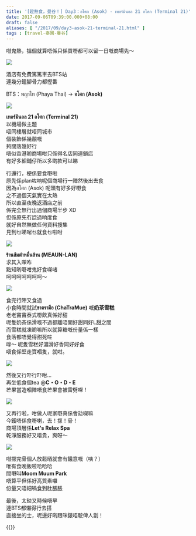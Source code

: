 ```yaml
---
title: '[趁熱食，曼谷！] Day3：อโศก (Asok) - เทอร์มินอล 21 อโศก (Terminal 21)'
date: 2017-09-06T09:39:00.000+08:00
draft: false
aliases: [ "/2017/09/day3-asok-21-terminal-21.html" ]
tags : [travel-泰國-曼谷]
---
```


咁鬼熱，搵個就算唔係只係買嘢都可以留一日嘅商場先～  

![](/images/bangkok3a0.jpg)

酒店有免費篤篤車去BTS站  
連幾分鐘腳骨力都慳番  
  
BTS：พญาไท (Phaya Thai) → **อโศก (Asok)**  
  
  

![](/images/bangkok3a.jpg)

**เทอร์มินอล 21 อโศก (Terminal 21)**  
以機場做主題  
唔同樓層就唔同城市  
個裝飾係幾靚嘅  
夠闊落幾好行  
唔似香港啲商場咁只係得名店同連鎖店  
有好多細鋪仔所以多啲款可以睇  
  
行還行，梗係要食嘢啦  
原先係plan咗响呢個商場行一陣然後出去食  
因為อโศก (Asok) 呢頭有好多好嘢食  
之不過個天氣實在太熱  
所以直至夜晚返酒店之前  
係完全無行出過個商場半步 XD  
但係原先冇諗過响度食  
就好自然無做任何資料搜集  
見到乜睇啱乜就食乜啦咁  

![](images/bangkok3b.jpg)

**ร้านส้มตำหมื่นล้าน (MEAUN-LAN)**  
求其入㗎咋  
點知啲嘢咁鬼好食㗎啫  
呵呵呵呵呵呵呵～  

![](images/bangkok3c.jpg)

食完行陣又食過  
小食時間就試**ชาตรามือ (ChaTraMue)** 嘅**奶茶雪糕**  
老老竇竇泰式嘢飲真係好甜  
呢隻奶茶係滑嘅不過都離唔開好甜同好L甜之間  
而雪糕就凍啲嘛所以就算糖嘅份量係一樣  
食落都唔覺得甜死咗  
嗱～ 呢隻雪糕好濃滑好香同好好食  
唔食係堅走寶嗰隻，就咁。  

![](images/bangkok3d.jpg)

然後又行吓行吓咁...  
再坐低食個tea @**C・O・D・E**  
芒果當造嗰陣唔食芒果會被雷劈㗎！  

![](images/bangkok3e.jpg)

又再行啦，咁做人呢家嘢真係會攰㗎嘛  
今鑊唔係食嘢喇，去！揼！骨！  
商場頂層係**Let's Relax Spa**  
乾淨服務好又唔貴，爽呀～  

![](images/bangkok3f.jpg)

咁揼完骨個人放鬆晒就會有餓意嘅（咦？）  
唯有食晚飯啦哈哈哈  
間嘢叫**Moom Muum Park**  
唔算平但係好高質素囉  
份量又唔細喎食到肚脹脹  
  
最後，太攰又時候唔早  
連BTS都懶得行去搭  
直接坐的士，呢邊好啲跟咪錶唔駛俾人劏！  
  
  

{{<bangkok>}}
